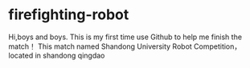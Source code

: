 # firefighting-robot
Hi,boys and boys.
This is my first time use Github to help me finish the match！
This match named Shandong University Robot Competition，located in shandong qingdao 

